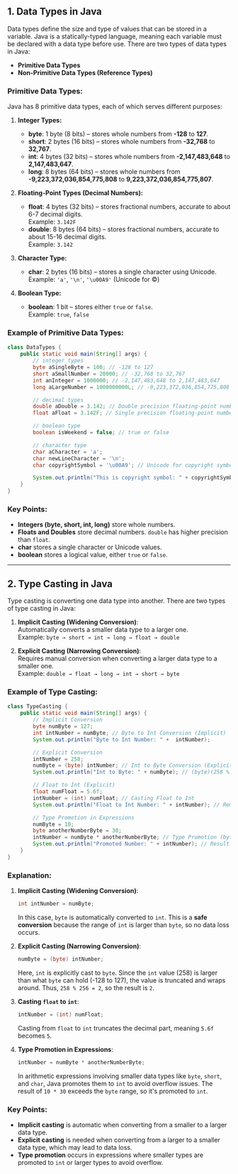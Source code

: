 ## **1. Data Types in Java**

Data types define the size and type of values that can be stored in a variable. Java is a statically-typed language, meaning each variable must be declared with a data type before use. There are two types of data types in Java:
- **Primitive Data Types**
- **Non-Primitive Data Types (Reference Types)**

### **Primitive Data Types:**
Java has 8 primitive data types, each of which serves different purposes:

1. **Integer Types:**
   - **byte**: 1 byte (8 bits) – stores whole numbers from **-128** to **127**.
   - **short**: 2 bytes (16 bits) – stores whole numbers from **-32,768** to **32,767**.
   - **int**: 4 bytes (32 bits) – stores whole numbers from **-2,147,483,648** to **2,147,483,647**.
   - **long**: 8 bytes (64 bits) – stores whole numbers from **-9,223,372,036,854,775,808** to **9,223,372,036,854,775,807**.

2. **Floating-Point Types (Decimal Numbers):**
   - **float**: 4 bytes (32 bits) – stores fractional numbers, accurate to about 6-7 decimal digits.  
     Example: `3.142F`
   - **double**: 8 bytes (64 bits) – stores fractional numbers, accurate to about 15-16 decimal digits.  
     Example: `3.142`

3. **Character Type:**
   - **char**: 2 bytes (16 bits) – stores a single character using Unicode.  
     Example: `'a'`, `'\n'`, `'\u00A9'` (Unicode for ©)

4. **Boolean Type:**
   - **boolean**: 1 bit – stores either `true` or `false`.  
     Example: `true`, `false`

### **Example of Primitive Data Types:**

```java
class DataTypes {
    public static void main(String[] args) {
        // integer types
        byte aSingleByte = 100; // -128 to 127
        short aSmallNumber = 20000; // -32,768 to 32,767
        int anInteger = 1000000; // -2,147,483,648 to 2,147,483,647
        long aLargeNumber = 1000000000L; // -9,223,372,036,854,775,808 to 9,223,372,036,854,775,807

        // decimal types
        double aDouble = 3.142; // Double precision floating-point number
        float aFloat = 3.142F; // Single precision floating-point number

        // boolean type
        boolean isWeekend = false; // true or false

        // character type
        char aCharacter = 'a';
        char newLineCharacter = '\n';
        char copyrightSymbol = '\u00A9'; // Unicode for copyright symbol

        System.out.println("This is copyright symbol: " + copyrightSymbol);
    }
}
```

### **Key Points:**
- **Integers (byte, short, int, long)** store whole numbers.
- **Floats and Doubles** store decimal numbers. `double` has higher precision than `float`.
- **char** stores a single character or Unicode values.
- **boolean** stores a logical value, either `true` or `false`.

---

## **2. Type Casting in Java**

Type casting is converting one data type into another. There are two types of type casting in Java:
1. **Implicit Casting (Widening Conversion)**:  
   Automatically converts a smaller data type to a larger one.  
   Example: `byte → short → int → long → float → double`

2. **Explicit Casting (Narrowing Conversion)**:  
   Requires manual conversion when converting a larger data type to a smaller one.  
   Example: `double → float → long → int → short → byte`

### **Example of Type Casting:**

```java
class TypeCasting {
    public static void main(String[] args) {
        // Implicit Conversion
        byte numByte = 127;
        int intNumber = numByte; // Byte to Int Conversion (Implicit)
        System.out.println("Byte to Int Number: " +  intNumber);

        // Explicit Conversion
        intNumber = 258;
        numByte = (byte) intNumber; // Int to Byte Conversion (Explicit)
        System.out.println("Int to Byte: " + numByte); // (byte)(258 % 256) = 2

        // Float to Int (Explicit)
        float numFloat = 5.6f;
        intNumber = (int) numFloat; // Casting Float to Int
        System.out.println("Float to Int Number: " + intNumber); // Removes decimal

        // Type Promotion in Expressions
        numByte = 10;
        byte anotherNumberByte = 30;
        intNumber = numByte * anotherNumberByte; // Type Promotion (byte to int)
        System.out.println("Promoted Number: " + intNumber); // Result exceeds byte range, promoted to int
    }
}
```

### **Explanation:**

1. **Implicit Casting (Widening Conversion)**:  
   ```java
   int intNumber = numByte;
   ```
   In this case, `byte` is automatically converted to `int`. This is a **safe conversion** because the range of `int` is larger than `byte`, so no data loss occurs.

2. **Explicit Casting (Narrowing Conversion)**:  
   ```java
   numByte = (byte) intNumber;
   ```
   Here, `int` is explicitly cast to `byte`. Since the `int` value (258) is larger than what `byte` can hold (-128 to 127), the value is truncated and wraps around. Thus, `258 % 256 = 2`, so the result is `2`.

3. **Casting `float` to `int`**:  
   ```java
   intNumber = (int) numFloat;
   ```
   Casting from `float` to `int` truncates the decimal part, meaning `5.6f` becomes `5`.

4. **Type Promotion in Expressions**:  
   ```java
   intNumber = numByte * anotherNumberByte;
   ```
   In arithmetic expressions involving smaller data types like `byte`, `short`, and `char`, Java promotes them to `int` to avoid overflow issues. The result of `10 * 30` exceeds the `byte` range, so it's promoted to `int`.

### **Key Points:**
- **Implicit casting** is automatic when converting from a smaller to a larger data type.
- **Explicit casting** is needed when converting from a larger to a smaller data type, which may lead to data loss.
- **Type promotion** occurs in expressions where smaller types are promoted to `int` or larger types to avoid overflow.
